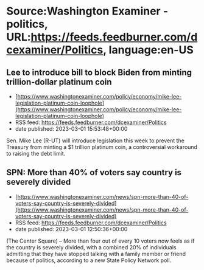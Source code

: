 # Source:Washington Examiner - politics, URL:https://feeds.feedburner.com/dcexaminer/Politics, language:en-US

## Lee to introduce bill to block Biden from minting trillion-dollar platinum coin
 - [https://www.washingtonexaminer.com/policy/economy/mike-lee-legislation-platinum-coin-loophole](https://www.washingtonexaminer.com/policy/economy/mike-lee-legislation-platinum-coin-loophole)
 - RSS feed: https://feeds.feedburner.com/dcexaminer/Politics
 - date published: 2023-03-01 15:53:48+00:00

Sen. Mike Lee (R-UT) will introduce legislation this week to prevent the Treasury from minting a $1 trillion platinum coin, a controversial workaround to raising the debt limit.

## SPN: More than 40% of voters say country is severely divided
 - [https://www.washingtonexaminer.com/news/spn-more-than-40-of-voters-say-country-is-severely-divided](https://www.washingtonexaminer.com/news/spn-more-than-40-of-voters-say-country-is-severely-divided)
 - RSS feed: https://feeds.feedburner.com/dcexaminer/Politics
 - date published: 2023-03-01 12:50:36+00:00

(The Center Square) – More than four out of every 10 voters now feels as if the country is severely divided, with a combined 20% of individuals admitting that they have stopped talking with a family member or friend because of politics, according to a new State Policy Network poll.


